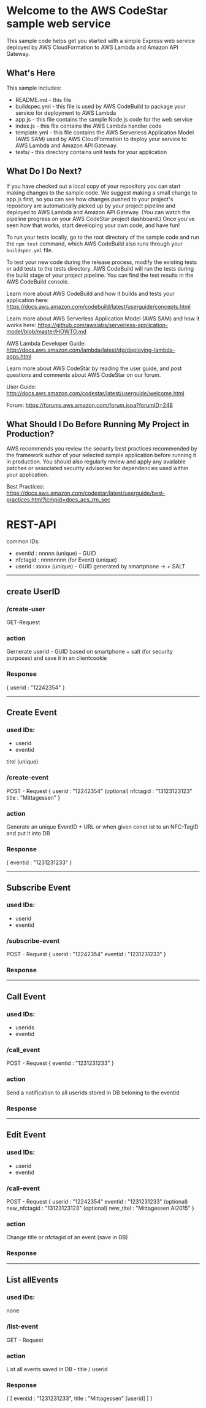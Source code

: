 Welcome to the AWS CodeStar sample web service
==============================================

This sample code helps get you started with a simple Express web service
deployed by AWS CloudFormation to AWS Lambda and Amazon API Gateway.

What's Here
-----------

This sample includes:

* README.md - this file
* buildspec.yml - this file is used by AWS CodeBuild to package your
  service for deployment to AWS Lambda
* app.js - this file contains the sample Node.js code for the web service
* index.js - this file contains the AWS Lambda handler code
* template.yml - this file contains the AWS Serverless Application Model (AWS SAM) used
  by AWS CloudFormation to deploy your service to AWS Lambda and Amazon API
  Gateway.
* tests/ - this directory contains unit tests for your application


What Do I Do Next?
------------------

If you have checked out a local copy of your repository you can start making
changes to the sample code.  We suggest making a small change to app.js first,
so you can see how changes pushed to your project's repository are automatically
picked up by your project pipeline and deployed to AWS Lambda and Amazon API Gateway.
(You can watch the pipeline progress on your AWS CodeStar project dashboard.)
Once you've seen how that works, start developing your own code, and have fun!

To run your tests locally, go to the root directory of the
sample code and run the `npm test` command, which
AWS CodeBuild also runs through your `buildspec.yml` file.

To test your new code during the release process, modify the existing tests or
add tests to the tests directory. AWS CodeBuild will run the tests during the
build stage of your project pipeline. You can find the test results
in the AWS CodeBuild console.

Learn more about AWS CodeBuild and how it builds and tests your application here:
https://docs.aws.amazon.com/codebuild/latest/userguide/concepts.html

Learn more about AWS Serverless Application Model (AWS SAM) and how it works here:
https://github.com/awslabs/serverless-application-model/blob/master/HOWTO.md

AWS Lambda Developer Guide:
http://docs.aws.amazon.com/lambda/latest/dg/deploying-lambda-apps.html

Learn more about AWS CodeStar by reading the user guide, and post questions and
comments about AWS CodeStar on our forum.

User Guide: http://docs.aws.amazon.com/codestar/latest/userguide/welcome.html

Forum: https://forums.aws.amazon.com/forum.jspa?forumID=248

What Should I Do Before Running My Project in Production?
------------------

AWS recommends you review the security best practices recommended by the framework
author of your selected sample application before running it in production. You
should also regularly review and apply any available patches or associated security
advisories for dependencies used within your application.

Best Practices: https://docs.aws.amazon.com/codestar/latest/userguide/best-practices.html?icmpid=docs_acs_rm_sec



# REST-API

common IDs:
- eventid : nnnnn (unique) - GUID
- nfctagid : nnnnnnnn (for Event) (unique) 
- userid : xxxxx (unique) - GUID generated by smartphone -> + SALT

---- 

## create UserID

### /create-user
GET-Request

### action
Gernerate userid - GUID based on smartphone + salt (for security purposes) and save it in an clientcookie

### Response
{ 
  userid : "12242354"
}

----

## Create Event

### used IDs: 
- userid
- eventid

titel (unique)

### /create-event
POST - Request
{
  userid : "12242354" 
  (optional) nfctagid : "13123123123" 
  title : "Mittagessen" 
}

### action
Generate an unique EventID + URL or when given conet ist to an NFC-TagID and put it into DB

### Response
{ 
  eventid : "1231231233" 
}

----

## Subscribe Event

### used IDs: 
- userid
- eventid

### /subscribe-event
POST - Request
{ 
  userid : "12242354" 
  eventid : "1231231233" 
}

### Response

----

## Call Event

### used IDs: 
- userids
- eventid

### /call_event
POST - Request
{ 
  eventid : "1231231233"
}

### action
Send a notification to all userids stored in DB beloning to the eventid

### Response

----

## Edit Event

### used IDs: 
- userid
- eventid

### /call-event
POST - Request
{ 
  userid : "12242354" 
  eventid : "1231231233" 
  (optional) new_nfctagid : "13123123123" 
  (optional) new_titel : "Mittagessen AI2015" 
}

### action
Change title or nfctagid of an event (save in DB)

### Response

----


## List allEvents

### used IDs: 
none

### /list-event
GET - Request

### action
List all events saved in DB - title / userid  

### Response
{ 
  [ eventid : "1231231233", 
    title : "Mittagessen" 
    [userid] 
    ] 
}
